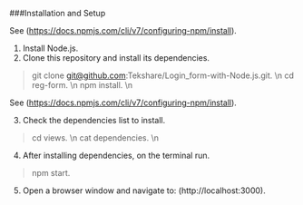 ###Installation and Setup

See (https://docs.npmjs.com/cli/v7/configuring-npm/install).

1. Install Node.js.
2. Clone this repository and install its dependencies.

  > git clone git@github.com:Tekshare/Login_form-with-Node.js.git. \n
  > cd reg-form. \n
  > npm install. \n

See (https://docs.npmjs.com/cli/v7/configuring-npm/install).

3. Check the dependencies list to install. 
  > cd views. \n
  > cat dependencies. \n

4. After installing dependencies, on the terminal run. 
  > npm start.

5. Open a browser window and navigate to: (http://localhost:3000).

